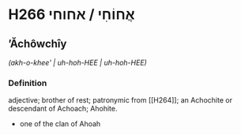 # H266 אֲחוֹחִי / אחוחי

## ʼĂchôwchîy

_(akh-o-khee' | uh-hoh-HEE | uh-hoh-HEE)_

### Definition

adjective; brother of rest; patronymic from [[H264]]; an Achochite or descendant of Achoach; Ahohite.

- one of the clan of Ahoah
